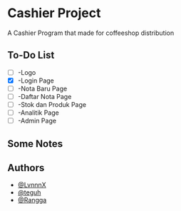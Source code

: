 
# Cashier Project

A Cashier Program that made for coffeeshop distribution


## To-Do List

- [ ] -Logo
- [x] -Login Page 
- [ ] -Nota Baru Page
- [ ] -Daftar Nota Page
- [ ] -Stok dan Produk Page
- [ ] -Analitik Page
- [ ] -Admin Page

## Some Notes


## Authors

- [@LvnnnX](https://www.github.com/LvnnnX)
- [@teguh](https://github.com/madeputrateg)
- [@Rangga]()
